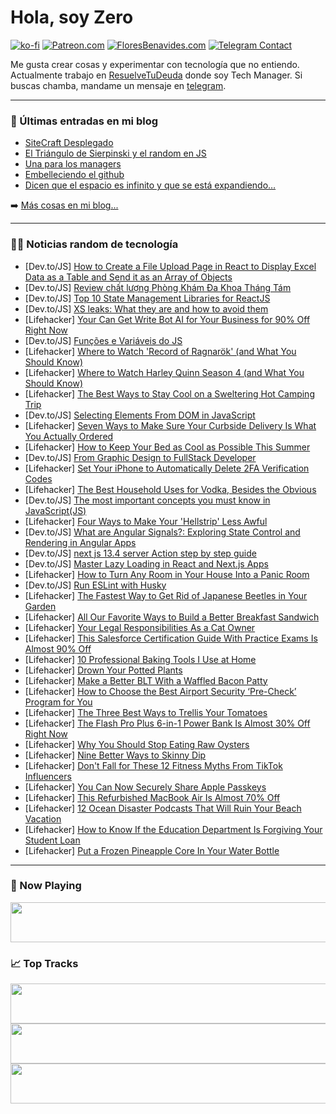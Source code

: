 # Hola, soy Zero

[![ko-fi](https://ko-fi.com/img/githubbutton_sm.svg)](https://ko-fi.com/J3J4N0LUK)
[![Patreon.com](https://img.shields.io/endpoint.svg?url=https%3A%2F%2Fshieldsio-patreon.vercel.app%2Fapi%3Fusername%3Dzerodragon%26type%3Dpatrons&style=for-the-badge)](https://patreon.com/zerodragon)
[![FloresBenavides.com](https://img.shields.io/website?down_message=oops&label=MiBlog&style=for-the-badge&up_message=online&url=https%3A%2F%2Ffloresbenavides.com)](https://floresbenavides.com)
[![Telegram Contact](https://img.shields.io/badge/escr%C3%ADbeme-ZeroDragon-%2326A5E4?style=for-the-badge&logo=telegram)](https://t.me/zerodragon)

Me gusta crear cosas y experimentar con tecnología que no entiendo.
Actualmente trabajo en [ResuelveTuDeuda](http://github.com/resuelve) donde soy Tech Manager.
Si buscas chamba, mandame un mensaje en [telegram](https://t.me/zerodragon).

---

### 📕 Últimas entradas en mi blog
<!-- BLOG-POST-LIST:START -->
- [SiteCraft Desplegado](https://floresbenavides.com/sitecraft-desplegado/)
- [El Triángulo de Sierpinski y el random en JS](https://floresbenavides.com/el-triangulo-de-sierpinski-y-el-random-en-js/)
- [Una para los managers](https://floresbenavides.com/una-para-los-managers/)
- [Embelleciendo el github](https://floresbenavides.com/embelleciendo-el-github/)
- [Dicen que el espacio es infinito y que se está expandiendo…](https://floresbenavides.com/dicen-que-el-espacio-es-infinito-y-que-se-esta-expandiendo/)
<!-- BLOG-POST-LIST:END -->

➡️ [Más cosas en mi blog...](https://floresbenavides.com)

---

### 👨‍💻 Noticias random de tecnología
<!-- TECH-POSTS:START -->
- [Dev.to/JS] [How to Create a File Upload Page in React to Display Excel Data as a Table and Send it as an Array of Objects](https://dev.to/geekaara/how-to-create-a-file-upload-page-in-react-to-display-excel-data-as-a-table-and-send-it-as-an-array-of-objects-22m2)
- [Dev.to/JS] [Review chất lượng Phòng Khám Đa Khoa Tháng Tám](https://dev.to/pkdkthang8/review-chat-luong-phong-kham-da-khoa-thang-tam-oc7)
- [Dev.to/JS] [Top 10 State Management Libraries for ReactJS](https://dev.to/ashsajal/top-10-state-management-libraries-for-reactjs-1p5n)
- [Dev.to/JS] [XS leaks: What they are and how to avoid them](https://dev.to/snyk/xs-leaks-what-they-are-and-how-to-avoid-them-3a68)
- [Lifehacker] [Your Can Get Write Bot AI for Your Business for 90% Off Right Now](https://lifehacker.com/your-can-get-write-bot-ai-for-your-business-for-90-off-1850629825)
- [Dev.to/JS] [Funções e Variáveis do JS](https://dev.to/douglaswlc/funcoes-e-variaveis-do-js-38dm)
- [Lifehacker] [Where to Watch &#39;Record of Ragnarök&#39; &lpar;and What You Should Know&rpar;](https://lifehacker.com/where-to-watch-record-of-ragnarok-and-what-you-should-1850631126)
- [Lifehacker] [Where to Watch Harley Quinn Season 4 &lpar;and What You Should Know&rpar;](https://lifehacker.com/where-to-watch-harley-quinn-season-4-and-what-you-shou-1850625831)
- [Lifehacker] [The Best Ways to Stay Cool on a Sweltering Hot Camping Trip](https://lifehacker.com/the-best-ways-to-stay-cool-on-a-sweltering-hot-camping-1850649119)
- [Dev.to/JS] [Selecting Elements From DOM in JavaScript](https://dev.to/jacknorman235/selecting-elements-from-dom-in-javascript-29ka)
- [Lifehacker] [Seven Ways to Make Sure Your Curbside Delivery Is What You Actually Ordered](https://lifehacker.com/seven-ways-to-make-sure-your-curbside-delivery-is-what-1850646488)
- [Lifehacker] [How to Keep Your Bed as Cool as Possible This Summer](https://lifehacker.com/how-to-keep-your-bed-as-cool-as-possible-this-summer-1850648440)
- [Dev.to/JS] [From Graphic Design to FullStack Developer](https://dev.to/linnovel/from-graphic-design-to-fullstack-developer-3hfh)
- [Lifehacker] [Set Your iPhone to Automatically Delete 2FA Verification Codes](https://lifehacker.com/set-your-iphone-to-automatically-delete-2fa-verificatio-1850647064)
- [Lifehacker] [The Best Household Uses for Vodka, Besides the Obvious](https://lifehacker.com/18-of-the-best-uses-for-vodka-besides-the-obvious-1849769532)
- [Dev.to/JS] [The most important concepts you must know in JavaScript&lpar;JS&rpar;](https://dev.to/davdev14/the-most-important-concepts-you-must-know-in-javascriptjs-4dei)
- [Lifehacker] [Four Ways to Make Your &#39;Hellstrip&#39; Less Awful](https://lifehacker.com/four-ways-to-make-your-hellstrip-less-shitty-1850646449)
- [Dev.to/JS] [What are Angular Signals?: Exploring State Control and Rendering in Angular Apps](https://dev.to/this-is-angular/what-are-angular-signals-exploring-state-control-and-rendering-in-angular-apps-4e5e)
- [Dev.to/JS] [next js 13.4 server Action step by step guide](https://dev.to/prems5/next-js-134-server-action-step-by-step-guide-2abp)
- [Dev.to/JS] [Master Lazy Loading in React and Next.js Apps](https://dev.to/fullctxdev/master-lazy-loading-in-react-and-nextjs-apps-4ne6)
- [Lifehacker] [How to Turn Any Room in Your House Into a Panic Room](https://lifehacker.com/how-to-turn-any-room-in-your-house-into-a-panic-room-1850647677)
- [Dev.to/JS] [Run ESLint with Husky](https://dev.to/arielmejiadev/run-eslint-with-husky-135p)
- [Lifehacker] [The Fastest Way to Get Rid of Japanese Beetles in Your Garden](https://lifehacker.com/the-fastest-way-to-get-rid-of-japanese-beetles-in-your-1850646529)
- [Lifehacker] [All Our Favorite Ways to Build a Better Breakfast Sandwich](https://lifehacker.com/15-ways-to-build-a-better-breakfast-sandwich-1850119709)
- [Lifehacker] [Your Legal Responsibilities As a Cat Owner](https://lifehacker.com/your-legal-responsibilities-as-a-cat-owner-1850647989)
- [Lifehacker] [This Salesforce Certification Guide With Practice Exams Is Almost 90% Off](https://lifehacker.com/this-salesforce-certification-guide-with-practice-exams-1850629800)
- [Lifehacker] [10 Professional Baking Tools I Use at Home](https://lifehacker.com/best-professional-baking-tools-for-every-kitchen-1850168766)
- [Lifehacker] [Drown Your Potted Plants](https://lifehacker.com/drown-your-potted-plants-1850646521)
- [Lifehacker] [Make a Better BLT With a Waffled Bacon Patty](https://lifehacker.com/make-a-better-blt-with-a-waffled-bacon-patty-1850647333)
- [Lifehacker] [How to Choose the Best Airport Security ‘Pre-Check’ Program for You](https://lifehacker.com/how-to-choose-the-best-airport-security-pre-check-pro-1849433015)
- [Lifehacker] [The Three Best Ways to Trellis Your Tomatoes](https://lifehacker.com/the-three-best-ways-to-trellis-your-tomatoes-1850646504)
- [Lifehacker] [The Flash Pro Plus 6-in-1 Power Bank Is Almost 30% Off Right Now](https://lifehacker.com/the-flash-pro-plus-6-in-1-power-bank-is-almost-30-off-1850629792)
- [Lifehacker] [Why You Should Stop Eating Raw Oysters](https://lifehacker.com/why-you-should-stop-eating-raw-oysters-1850642677)
- [Lifehacker] [Nine Better Ways to Skinny Dip](https://lifehacker.com/nine-better-ways-to-skinny-dip-1850646501)
- [Lifehacker] [Don&#39;t Fall for These 12 Fitness Myths From TikTok Influencers](https://lifehacker.com/dont-fall-for-these-12-fitness-myths-from-tiktok-influe-1846966596)
- [Lifehacker] [You Can Now Securely Share Apple Passkeys](https://lifehacker.com/you-can-now-securely-share-apple-passkeys-1850646649)
- [Lifehacker] [This Refurbished MacBook Air Is Almost 70% Off](https://lifehacker.com/this-refurbished-macbook-air-is-almost-70-off-1850638589)
- [Lifehacker] [12 Ocean Disaster Podcasts That Will Ruin Your Beach Vacation](https://lifehacker.com/12-ocean-disaster-podcasts-that-will-ruin-your-beach-va-1850623861)
- [Lifehacker] [How to Know If the Education Department Is Forgiving Your Student Loan](https://lifehacker.com/how-to-know-if-the-education-department-is-forgiving-yo-1850642973)
- [Lifehacker] [Put a Frozen Pineapple Core In Your Water Bottle](https://lifehacker.com/put-a-frozen-pineapple-core-in-your-water-bottle-1850642419)<!-- TECH-POSTS:END -->

---

### 🎵 Now Playing
<a href="https://spotify-now-playing-dun.vercel.app/now-playing?open"><img src="https://spotify-now-playing-dun.vercel.app/now-playing" width="540" height="64"></a>

### 📈 Top Tracks
<a href="https://spotify-now-playing-dun.vercel.app/top-tracks?i=1&open"><img src="https://spotify-now-playing-dun.vercel.app/top-tracks?i=1" width="540" height="64"></a>
<a href="https://spotify-now-playing-dun.vercel.app/top-tracks?i=2&open"><img src="https://spotify-now-playing-dun.vercel.app/top-tracks?i=2" width="540" height="64"></a>
<a href="https://spotify-now-playing-dun.vercel.app/top-tracks?i=3&open"><img src="https://spotify-now-playing-dun.vercel.app/top-tracks?i=3" width="540" height="64"></a>
